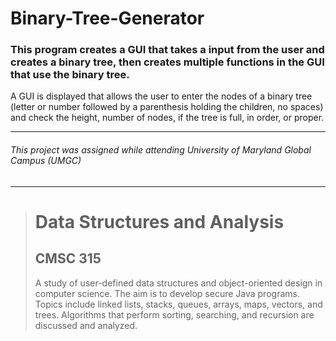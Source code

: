 # Binary-Tree-Generator
### This program creates a GUI that takes a input from the user and creates a binary tree, then creates multiple functions in the GUI that use the binary tree.
A GUI is displayed that allows the user to enter the nodes of a binary tree (letter or number followed by a parenthesis holding the children, no spaces) and check the height, number of nodes, if the tree is full, in order, or proper.

---
###### This project was assigned while attending University of Maryland Global Campus (UMGC)
---

><h1>Data Structures and Analysis</h1>
><h2>CMSC 315</h2>
><p>A study of user-defined data structures and object-oriented design in computer science. The aim is to develop secure Java programs. Topics include linked lists, stacks, queues, arrays, maps, vectors, and trees. Algorithms that perform sorting, searching, and recursion are discussed and analyzed.</p>
